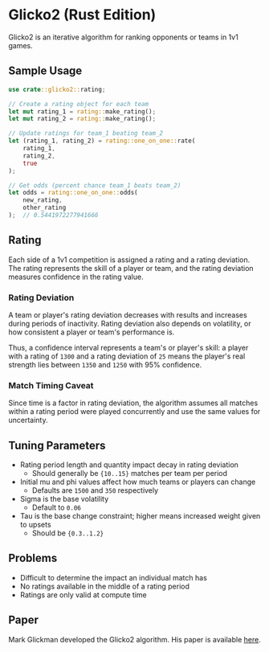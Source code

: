 # Glicko2 (Rust Edition)

Glicko2 is an iterative algorithm for ranking opponents or teams in 1v1 games.

## Sample Usage

```rust
use crate::glicko2::rating;

// Create a rating object for each team
let mut rating_1 = rating::make_rating();
let mut rating_2 = rating::make_rating();

// Update ratings for team_1 beating team_2
let (rating_1, rating_2) = rating::one_on_one::rate(
    rating_1,
    rating_2,
    true
);

// Get odds (percent chance team_1 beats team_2)
let odds = rating::one_on_one::odds(
    new_rating,
    other_rating
);  // 0.5441972277941666
```

## Rating

Each side of a 1v1 competition is assigned a rating and a rating deviation. The rating represents the skill of a player or team, and the rating deviation measures confidence in the rating value.

### Rating Deviation

A team or player's rating deviation decreases with results and increases during periods of inactivity. Rating deviation also depends on volatility, or how consistent a player or team's performance is.

Thus, a confidence interval represents a team's or player's skill: a player with a rating of `1300` and a rating deviation of `25` means the player's real strength lies between `1350` and `1250` with 95% confidence.

### Match Timing Caveat

Since time is a factor in rating deviation, the algorithm assumes all matches within a rating period were played concurrently and use the same values for uncertainty.

## Tuning Parameters

- Rating period length and quantity impact decay in rating deviation
  - Should generally be `{10..15}` matches per team per period
- Initial mu and phi values affect how much teams or players can change
  - Defaults are `1500` and `350` respectively
- Sigma is the base volatility
  - Default to `0.06`
- Tau is the base change constraint; higher means increased weight given to upsets
  - Should be `{0.3..1.2}`

## Problems

- Difficult to determine the impact an individual match has
- No ratings available in the middle of a rating period
- Ratings are only valid at compute time

## Paper

Mark Glickman developed the Glicko2 algorithm. His paper is available [here](http://www.glicko.net/glicko/glicko2.pdf).
